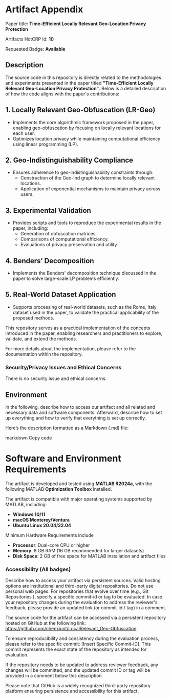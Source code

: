 # Artifact Appendix

Paper title: **Time-Efficient Locally Relevant Geo-Location Privacy Protection**

Artifacts HotCRP Id: **10**

Requested Badge: **Available**

## Description
The source code in this repository is directly related to the methodologies and experiments presented in the paper titled **"Time-Efficient Locally Relevant Geo-Location Privacy Protection"**. Below is a detailed description of how the code aligns with the paper's contributions:

## 1. Locally Relevant Geo-Obfuscation (LR-Geo)
- Implements the core algorithmic framework proposed in the paper, enabling geo-obfuscation by focusing on locally relevant locations for each user.
- Optimizes location privacy while maintaining computational efficiency using linear programming (LP).

## 2. Geo-Indistinguishability Compliance
- Ensures adherence to geo-indistinguishability constraints through:
  - Construction of the Geo-Ind graph to determine locally relevant locations.
  - Application of exponential mechanisms to maintain privacy across users.

## 3. Experimental Validation
- Provides scripts and tools to reproduce the experimental results in the paper, including:
  - Generation of obfuscation matrices.
  - Comparisons of computational efficiency.
  - Evaluations of privacy preservation and utility.

## 4. Benders’ Decomposition
- Implements the Benders' decomposition technique discussed in the paper to solve large-scale LP problems efficiently.

## 5. Real-World Dataset Application
- Supports processing of real-world datasets, such as the Rome, Italy dataset used in the paper, to validate the practical applicability of the proposed methods.

This repository serves as a practical implementation of the concepts introduced in the paper, enabling researchers and practitioners to explore, validate, and extend the methods.

For more details about the implementation, please refer to the documentation within the repository.

### Security/Privacy Issues and Ethical Concerns
There is no security issue and ethical concerns. 

## Environment 
In the following, describe how to access our artifact and all related and necessary data and software components.
Afterward, describe how to set up everything and how to verify that everything is set up correctly.



Here’s the description formatted as a Markdown (.md) file:

markdown
Copy code
# Software and Environment Requirements

The artifact is developed and tested using **MATLAB R2024a**, with the following MATLAB **Optimization Toolbox** installed. 

The artifact is compatible with major operating systems supported by MATLAB, including:
- **Windows 10/11**
- **macOS Monterey/Ventura**
- **Ubuntu Linux 20.04/22.04**

Minimum Hardware Requirements include 
- **Processor**: Dual-core CPU or higher
- **Memory**: 8 GB RAM (16 GB recommended for larger datasets)
- **Disk Space**: 2 GB of free space for MATLAB installation and artifact files

### Accessibility (All badges)
Describe how to access your artifact via persistent sources.
Valid hosting options are institutional and third-party digital repositories.
Do not use personal web pages.
For repositories that evolve over time (e.g., Git Repositories ), specify a specific commit-id or tag to be evaluated.
In case your repository changes during the evaluation to address the reviewer's feedback, please provide an updated link (or commit-id / tag) in a comment.


The source code for the artifact can be accessed via a persistent repository hosted on GitHub at the following link: https://github.com/chenxiunt/LocalRelevant_Geo-Obfuscation.

To ensure reproducibility and consistency during the evaluation process, please refer to the specific commit: [Insert Specific Commit-ID]. This commit represents the exact state of the repository as intended for evaluation.

If the repository needs to be updated to address reviewer feedback, any changes will be committed, and the updated commit ID or tag will be provided in a comment below this description.

Please note that GitHub is a widely recognized third-party repository platform ensuring persistence and accessibility for this artifact.
